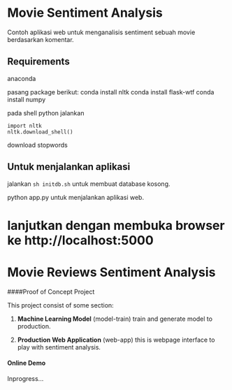 # Movie Sentiment Analysis

Contoh aplikasi web untuk menganalisis sentiment sebuah movie berdasarkan komentar.

## Requirements
anaconda

pasang package berikut:
conda install nltk
conda install flask-wtf
conda install numpy

pada shell python jalankan
```
import nltk
nltk.download_shell()
```

download stopwords

## Untuk menjalankan aplikasi
jalankan `sh initdb.sh` untuk membuat database kosong.

python app.py untuk menjalankan aplikasi web.

lanjutkan dengan membuka browser ke http://localhost:5000
=======
# Movie Reviews Sentiment Analysis
####Proof of Concept Project

This project consist of some section:

1. **Machine Learning Model** (model-train)
train and generate model to production.


2. **Production Web Application** (web-app)
this is webpage interface to play with sentiment analysis.

#### Online Demo
Inprogress...
